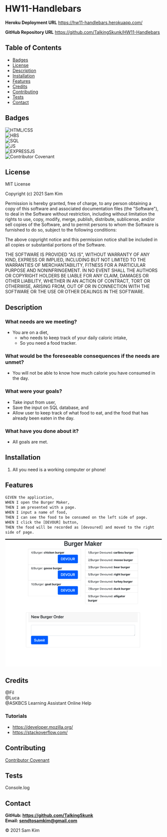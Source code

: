 # HW11-Handlebars

**Heroku Deployment URL**
https://hw11-handlebars.herokuapp.com/

**GitHub Repository URL**
https://github.com/TalkingSkunk/HW11-Handlebars



## Table of Contents

* [Badges](#badges)
* [License](#license)
* [Description](#description)
* [Installation](#installation)
* [Features](#features)
* [Credits](#credits)
* [Contributing](#contributing)
* [Tests](#tests)
* [Contact](#contact)



## Badges

![HTML/CSS](https://img.shields.io/badge/HTML%2FCSS-100%25-blue)  
![HBS](https://img.shields.io/badge/Handlebars-Smooth-red)  
![SQL](https://img.shields.io/badge/SQL-Spearhead-orange)  
![JS](https://img.shields.io/badge/JavaScript-Strife-darkgreen)  
![EXPRESSJS](https://img.shields.io/badge/ExpressJS-Steadfast-saddlebrown)  
![Contributor Covenant](https://img.shields.io/badge/Contributor%20Covenant-v2.0%20adopted-ff69b4.svg)  



## License

MIT License

Copyright (c) 2021 Sam Kim

Permission is hereby granted, free of charge, to any person obtaining a copy
of this software and associated documentation files (the "Software"), to deal
in the Software without restriction, including without limitation the rights
to use, copy, modify, merge, publish, distribute, sublicense, and/or sell
copies of the Software, and to permit persons to whom the Software is
furnished to do so, subject to the following conditions:

The above copyright notice and this permission notice shall be included in all
copies or substantial portions of the Software.

THE SOFTWARE IS PROVIDED "AS IS", WITHOUT WARRANTY OF ANY KIND, EXPRESS OR
IMPLIED, INCLUDING BUT NOT LIMITED TO THE WARRANTIES OF MERCHANTABILITY,
FITNESS FOR A PARTICULAR PURPOSE AND NONINFRINGEMENT. IN NO EVENT SHALL THE
AUTHORS OR COPYRIGHT HOLDERS BE LIABLE FOR ANY CLAIM, DAMAGES OR OTHER
LIABILITY, WHETHER IN AN ACTION OF CONTRACT, TORT OR OTHERWISE, ARISING FROM,
OUT OF OR IN CONNECTION WITH THE SOFTWARE OR THE USE OR OTHER DEALINGS IN THE
SOFTWARE.



## Description

### What needs are we meeting?
* You are on a diet,
    * who needs to keep track of your daily caloric intake,
    * So you need a food tracker.


### What would be the foreseeable consequences if the needs are unmet?
* You will not be able to know how much calorie you have consumed in the day.


### What were your goals?
* Take input from user,
* Save the input on SQL database, and
* Allow user to keep track of what food to eat, and the food that has already been eaten in the day.


### What have you done about it?
* All goals are met.



## Installation

1. All you need is a working computer or phone!



## Features

```
GIVEN the application,
WHEN I open the Burger Maker,
THEN I am presented with a page.
WHEN I input a name of food,
THEN I can see the food to be consumed on the left side of page.
WHEN I click the [DEVOUR] button,
THEN the food will be recorded as [devoured] and moved to the right side of page.
```

![Screenshot of working website](./hw11.png)



## Credits

@Fil  
@Luca  
@ASKBCS Learning Assistant Online Help  

### Tutorials
* https://developer.mozilla.org/
* https://stackoverflow.com/



## Contributing

[Contributor Covenant](https://www.contributor-covenant.org/version/2/0/code_of_conduct/code_of_conduct.md)



## Tests

Console.log



## Contact

**GitHub: https://github.com/TalkingSkunk**  
**Email: sendtosamkim@gmail.com**



&copy; 2021 Sam Kim